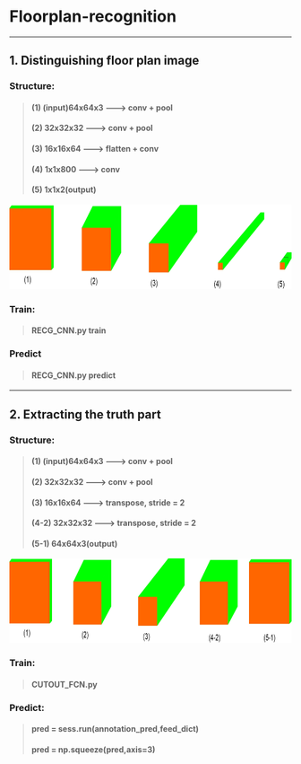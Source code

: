 Floorplan-recognition
==============================
------------------------------
## 1. Distinguishing floor plan image
### Structure:  
> #### (1) (input)64x64x3 ---> conv + pool  
> #### (2) 32x32x32 ---> conv + pool  
> #### (3) 16x16x64 ---> flatten + conv  
> #### (4) 1x1x800 ---> conv
> #### (5) 1x1x2(output)  
<div align = left><img width='700' height='150' src='https://github.com/Menglinucas/Floorplan-recognition/blob/master/RECG_CNN_structure.jpg'></div>  

### Train:  
> #### RECG_CNN.py train  
### Predict
> #### RECG_CNN.py predict
------------------------------
## 2. Extracting the truth part  
### Structure:  
> #### (1) (input)64x64x3 ---> conv + pool  
> #### (2) 32x32x32 ---> conv + pool  
> #### (3) 16x16x64 ---> transpose, stride = 2  
> #### (4-2) 32x32x32 ---> transpose, stride = 2  
> #### (5-1) 64x64x3(output)
<div align = left><img width='700' height='150' src='https://github.com/Menglinucas/Floorplan-recognition/blob/master/CUTOUT_FCN_structure.jpg'></div>  

### Train:  
> #### CUTOUT_FCN.py  
### Predict:  
> #### pred = sess.run(annotation_pred,feed_dict)  
> #### pred = np.squeeze(pred,axis=3)  
